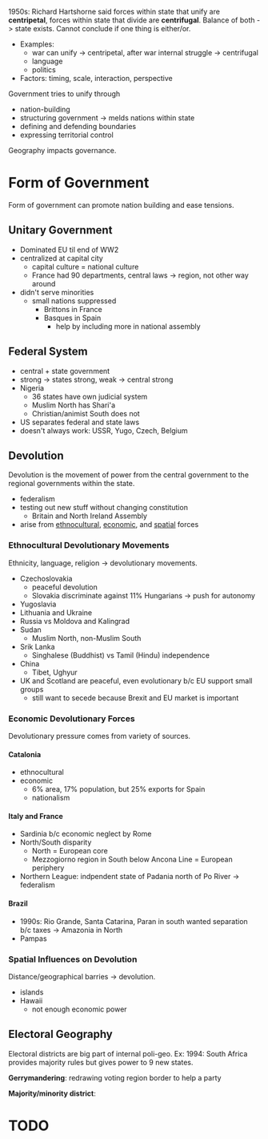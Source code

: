 1950s: Richard Hartshorne said forces within state that unify are **centripetal**, forces within state that divide are **centrifugal**. Balance of both -> state exists.
Cannot conclude if one thing is either/or.
- Examples: 
	- war can unify -> centripetal, after war internal struggle -> centrifugal
	- language 
	- politics
- Factors: timing, scale, interaction, perspective

Government tries to unify through
- nation-building
- structuring government -> melds nations within state
- defining and defending boundaries
- expressing territorial control

Geography impacts governance.

# Form of Government

Form of government can promote nation building and ease tensions.

## Unitary Government

- Dominated EU til end of WW2
- centralized at capital city
	- capital culture = national culture
	- France had 90 departments, central laws -> region, not other way around
- didn't serve minorities 
	- small nations suppressed
		- Brittons in France
		- Basques in Spain
			- help by including more in national assembly

## Federal System

- central + state government
- strong -> states strong, weak -> central strong
- Nigeria
	- 36 states have own judicial system
	- Muslim North has Shari'a
	- Christian/animist South does not
- US separates federal and state laws
- doesn't always work: USSR, Yugo, Czech, Belgium

## Devolution

Devolution is the movement of power from the central government to the regional governments within the state.
- federalism
- testing out new stuff without changing constitution
	- Britain and North Ireland Assembly
- arise from [ethnocultural](###ethnocultural-devolutionary-movements), [economic](###Economic), and [spatial](###Spatial) forces

### Ethnocultural Devolutionary Movements

Ethnicity, language, religion -> devolutionary movements. 
- Czechoslovakia
	- peaceful devolution
	- Slovakia discriminate against 11% Hungarians -> push for autonomy
- Yugoslavia
- Lithuania and Ukraine
- Russia vs Moldova and Kalingrad
- Sudan
	- Muslim North, non-Muslim South
- Srik Lanka
	- Singhalese (Buddhist) vs Tamil (Hindu) independence
- China
	- Tibet, Ughyur
- UK and Scotland are peaceful, even evolutionary b/c EU support small groups
	- still want to secede because Brexit and EU market is important

### Economic Devolutionary Forces

Devolutionary pressure comes from variety of sources.

#### Catalonia
- ethnocultural
- economic
	- 6% area, 17% population, but 25% exports for Spain
	- nationalism

#### Italy and France
- Sardinia b/c economic neglect by Rome
- North/South disparity
	- North = European core
	- Mezzogiorno region in South below Ancona Line = European periphery
- Northern League: indpendent state of Padania north of Po River -> federalism

#### Brazil
- 1990s: Rio Grande, Santa Catarina, Paran in south wanted separation b/c taxes -> Amazonia in North
- Pampas

### Spatial Influences on Devolution

Distance/geographical barries -> devolution.
- islands
- Hawaii
	- not enough economic power

## Electoral Geography

Electoral districts are big part of internal poli-geo. Ex: 1994: South Africa provides majority rules but gives power to 9 new states.

**Gerrymandering**: redrawing voting region border to help a party

**Majority/minority district**: 

# TODO